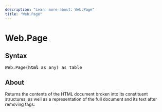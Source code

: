 ```yaml
---
description: "Learn more about: Web.Page"
title: "Web.Page"
---
```

# Web.Page

## Syntax

<pre>
Web.Page(<b>html</b> as any) as table
</pre>

## About

Returns the contents of the HTML document broken into its constituent structures, as well as a representation of the full document and its text after removing tags.
